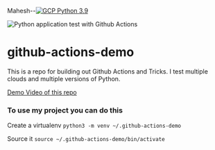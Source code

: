 Mahesh--[![GCP Python 3.9](https://github.com/mahesh-vusa/mlopschapter1/actions/workflows/gcp.yml/badge.svg)](https://github.com/mahesh-vusa/mlopschapter1/actions/workflows/gcp.yml)

![Python application test with Github Actions](https://github.com/noahgift/github-actions-demo/workflows/Python%20application%20test%20with%20Github%20Actions/badge.svg)

# github-actions-demo
This is a repo for building out Github Actions and Tricks.  I test multiple clouds and multiple versions of Python.


[Demo Video of this repo](https://www.youtube.com/watch?v=4gbUYOgALik)

### To use my project you can do this

Create a virtualenv
```python3 -m venv ~/.github-actions-demo```

Source it
```source ~/.github-actions-demo/bin/activate```
